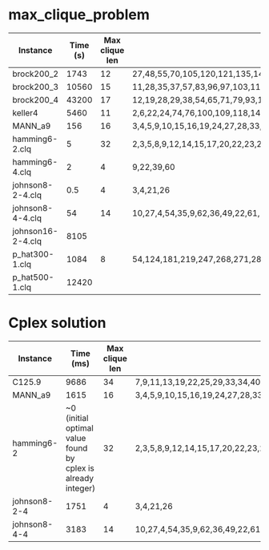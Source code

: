 # max_clique_problem

Instance|Time (s)|Max clique len|Max clique verticies
---|---|---|---|
brock200_2|1743|12|27,48,55,70,105,120,121,135,145,149,158,183
brock200_3|10560|15|11,28,35,37,57,83,96,97,103,117,129,143,157,172,177
brock200_4|43200|17|12,19,28,29,38,54,65,71,79,93,117,127,139,161,165,186,192
keller4|5460|11|2,6,22,24,74,76,100,109,118,140,153
MANN_a9|156|16|3,4,5,9,10,15,16,19,24,27,28,33,36,38,42,45
hamming6-2.clq|5|32|2,3,5,8,9,12,14,15,17,20,22,23,26,27,29,32,33,36,38,39,42,43,45,48,50,51,53,56,57,60,62,63
hamming6-4.clq|2|4|9,22,39,60
johnson8-2-4.clq|0.5|4|3,4,21,26
johnson8-4-4.clq|54|14|10,27,4,54,35,9,62,36,49,22,61,17,44,67
johnson16-2-4.clq|8105
p_hat300-1.clq|1084|8|54,124,181,219,247,268,271,287
p_hat500-1.clq|12420

# Cplex solution

Instance|Time (ms)|Max clique len|Max clique verticies
---|---|---|---|
C125.9| 9686|34|7,9,11,13,19,22,25,29,33,34,40,44,49,52,54,55,66,67,68,70,79,80,93,96,98,99,103,104,110,111,114,117,122,125
MANN_a9| 1615|16|3,4,5,9,10,15,16,19,24,27,28,33,36,38,42,45
hamming6-2| ~0 (initial optimal value found by cplex is already integer)|32|2,3,5,8,9,12,14,15,17,20,22,23,26,27,29,32,33,36,38,39,42,43,45,48,50,51,53,56,57,60,62,63
johnson8-2-4| 1751|4|3,4,21,26
johnson8-4-4| 3183|14|10,27,4,54,35,9,62,36,49,22,61,17,44,67
